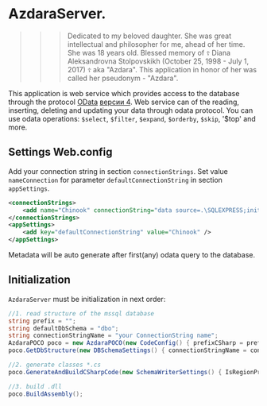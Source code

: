 ﻿# AzdaraServer.

>>>Dedicated to my beloved daughter.
She was great intellectual and philosopher for me, ahead of her time.
She was 18 years old.
Blessed memory of `☦️` Diana Aleksandrovna Stolpovskikh (October 25, 1998 - July 1, 2017) `☦️` aka "Azdara".
This application in honor of her was called her pseudonym - "Azdara".
>>>

This application is web service which provides access to the database through the protocol [OData](http://odata.org) [версии 4](http://docs.oasis-open.org/odata/odata/v4.0/odata-v4.0-part1-protocol.html).
Web service can of the reading, inserting, deleting and updating your data through odata protocol.
You can use odata operations: `$select`, `$filter`, `$expand`, `$orderby`, `$skip`, '$top' and more.

## Settings Web.config

Add your connection string in section `connectionStrings`. 
Set value `nameConnection` for parameter `defaultConnectionString` in section `appSettings`. 

```xml
<connectionStrings>
	<add name="Chinook" connectionString="data source=.\SQLEXPRESS;initial catalog=Chinook;integrated security=True;MultipleActiveResultSets=True" providerName="System.Data.SqlClient" />
</connectionStrings>  
<appSettings>
	<add key="defaultConnectionString" value="Chinook" />
</appSettings>
```

Metadata will be auto generate after first(any) odata query to the database.

## Initialization

`AzdaraServer` must be initialization in next order:
```c#
//1. read structure of the mssql database
string prefix = "";
string defaultDbSchema = "dbo";
string connectionStringName = "your ConnectionString name";
AzdaraPOCO poco = new AzdaraPOCO(new CodeConfig() { prefixCSharp = prefix, defaultSchema = defaultDbSchema });
poco.GetDbStructure(new DBSchemaSettings() { connectionStringName = connectionStringName, providerName = "System.Data.SqlClient" });
```

```c#
//2. generate classes *.cs 
poco.GenerateAndBuildCSharpCode(new SchemaWriterSettings() { IsRegionProperties = true });
```

```c#
//3. build .dll
poco.BuildAssembly();
```